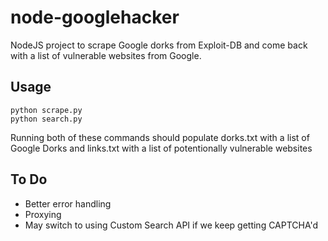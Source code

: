 # node-googlehacker
NodeJS project to scrape Google dorks from Exploit-DB and come back with a list of vulnerable websites from Google.

## Usage
```
python scrape.py
python search.py
```
Running both of these commands should populate dorks.txt with a list of Google Dorks
and links.txt with a list of potentionally vulnerable websites

## To Do
- Better error handling
- Proxying
- May switch to using Custom Search API if we keep getting CAPTCHA'd
